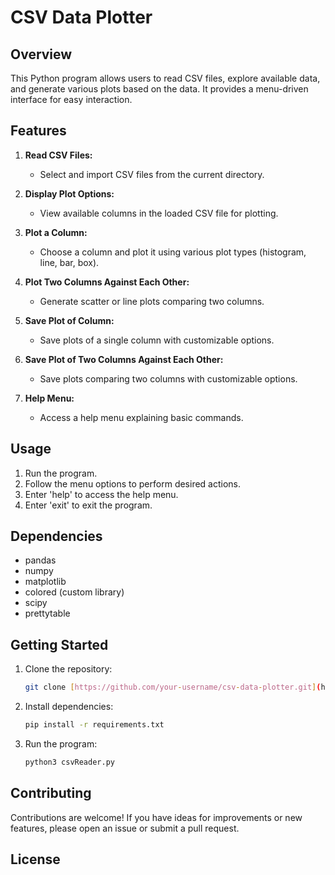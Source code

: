 # CSV Data Plotter

## Overview

This Python program allows users to read CSV files, explore available data, and generate various plots based on the data. It provides a menu-driven interface for easy interaction.

## Features

1. **Read CSV Files:**
   - Select and import CSV files from the current directory.

2. **Display Plot Options:**
   - View available columns in the loaded CSV file for plotting.

3. **Plot a Column:**
   - Choose a column and plot it using various plot types (histogram, line, bar, box).

4. **Plot Two Columns Against Each Other:**
   - Generate scatter or line plots comparing two columns.

5. **Save Plot of Column:**
   - Save plots of a single column with customizable options.

6. **Save Plot of Two Columns Against Each Other:**
   - Save plots comparing two columns with customizable options.

7. **Help Menu:**
   - Access a help menu explaining basic commands.

## Usage

1. Run the program.
2. Follow the menu options to perform desired actions.
3. Enter 'help' to access the help menu.
4. Enter 'exit' to exit the program.

## Dependencies

- pandas
- numpy
- matplotlib
- colored (custom library)
- scipy
- prettytable

## Getting Started

1. Clone the repository:

    ```bash
    git clone [https://github.com/your-username/csv-data-plotter.git](https://github.com/Thomas-J-Kidd/csvReader.git)
    ```

2. Install dependencies:

    ```bash
    pip install -r requirements.txt
    ```

3. Run the program:

    ```bash
    python3 csvReader.py
    ```

## Contributing

Contributions are welcome! If you have ideas for improvements or new features, please open an issue or submit a pull request.

## License

